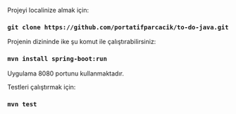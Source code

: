 Projeyi localinize almak için:

### `git clone https://github.com/portatifparcacik/to-do-java.git`

Projenin dizininde ike şu komut ile çalıştırabilirsiniz:

### `mvn install spring-boot:run`

Uygulama 8080 portunu kullanmaktadır.

Testleri çalıştırmak için:

### `mvn test`